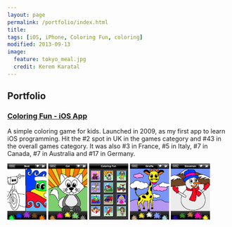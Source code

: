 ```yaml
---
layout: page
permalink: /portfolio/index.html
title: 
tags: [iOS, iPhone, Coloring Fun, coloring]
modified: 2013-09-13
image:
  feature: tokyo_meal.jpg
  credit: Kerem Karatal
---
```



## Portfolio

### [Coloring Fun - iOS App](/portfolio/coloringfun/)

A simple coloring game for kids. Launched in 2009, as my first app to learn iOS programming. Hit the #2 spot in UK in the games category and #43 in the overall games category. It was also #3 in France, #5 in Italy, #7 in Canada, #7 in Australia and #17 in Germany.

<img src="/images/boat.jpg" width="89" height="128" />
<img src="/images/cat.jpg" width="89" height="128" />
<img src="/images/gallery.jpg" width="89" height="128" />
<img src="/images/giraffe.jpg" width="89" height="128" />
<img src="/images/snowman.jpg" width="89" height="128" />
